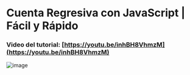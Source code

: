 # Cuenta Regresiva con JavaScript | Fácil y Rápido
### Video del tutorial: [https://youtu.be/inhBH8VhmzM](https://youtu.be/inhBH8VhmzM)

![image](https://github.com/user-attachments/assets/4108a7c7-5e95-4ffe-b2cd-924fd4aa0c32)
